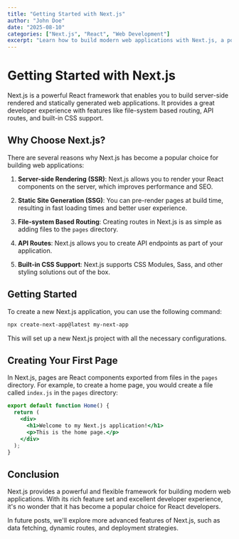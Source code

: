```yaml
---
title: "Getting Started with Next.js"
author: "John Doe"
date: "2025-08-10"
categories: ["Next.js", "React", "Web Development"]
excerpt: "Learn how to build modern web applications with Next.js, a powerful React framework."
---
```


# Getting Started with Next.js

Next.js is a powerful React framework that enables you to build server-side rendered and statically generated web applications. It provides a great developer experience with features like file-system based routing, API routes, and built-in CSS support.

## Why Choose Next.js?

There are several reasons why Next.js has become a popular choice for building web applications:

1. **Server-side Rendering (SSR)**: Next.js allows you to render your React components on the server, which improves performance and SEO.

2. **Static Site Generation (SSG)**: You can pre-render pages at build time, resulting in fast loading times and better user experience.

3. **File-system Based Routing**: Creating routes in Next.js is as simple as adding files to the `pages` directory.

4. **API Routes**: Next.js allows you to create API endpoints as part of your application.

5. **Built-in CSS Support**: Next.js supports CSS Modules, Sass, and other styling solutions out of the box.

## Getting Started

To create a new Next.js application, you can use the following command:

```bash
npx create-next-app@latest my-next-app
```

This will set up a new Next.js project with all the necessary configurations.

## Creating Your First Page

In Next.js, pages are React components exported from files in the `pages` directory. For example, to create a home page, you would create a file called `index.js` in the `pages` directory:

```jsx
export default function Home() {
  return (
    <div>
      <h1>Welcome to my Next.js application!</h1>
      <p>This is the home page.</p>
    </div>
  );
}
```

## Conclusion

Next.js provides a powerful and flexible framework for building modern web applications. With its rich feature set and excellent developer experience, it's no wonder that it has become a popular choice for React developers.

In future posts, we'll explore more advanced features of Next.js, such as data fetching, dynamic routes, and deployment strategies.